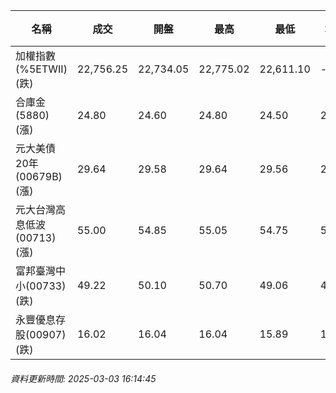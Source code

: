 | 名稱 | 成交 | 開盤 | 最高 | 最低 | 均價 | 成交金額(億) | 昨收 | 漲跌幅 | 漲跌 | 總量 | 昨量 | 振幅 |
| -------- | -------- | -------- | -------- |-------- | -------- | -------- |-------- |-------- |-------- | -------- | -------- |-------- |
|加權指數(%5ETWII) (跌)|22,756.25|22,734.05|22,775.02|22,611.10|-|4,208.00|23,053.18|1.29%|296.93|7,224,378|0|0.71%|
|合庫金(5880) (漲)|24.80|24.60|24.80|24.50|24.66|4.61|24.55|1.02%|0.25|18,676|15,688|1.22%|
|元大美債20年(00679B) (漲)|29.64|29.58|29.64|29.56|29.60|26.63|29.51|0.44%|0.13|89,966|91,310|0.27%|
|元大台灣高息低波(00713) (漲)|55.00|54.85|55.05|54.75|54.90|9.60|54.95|0.09%|0.05|17,486|11,847|0.55%|
|富邦臺灣中小(00733) (跌)|49.22|50.10|50.70|49.06|49.42|2.19|50.70|2.92%|1.48|4,432|2,016|3.23%|
|永豐優息存股(00907) (跌)|16.02|16.04|16.04|15.89|15.98|0.305|16.04|0.12%|0.02|1,910|2,777|0.94%|
###### 資料更新時間: 2025-03-03 16:14:45